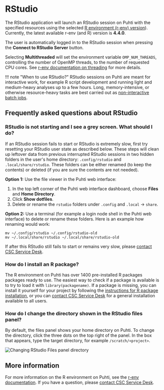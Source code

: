 # RStudio

The RStudio application will launch an RStudio session on Puhti with the specified resources using
the selected [R environment (r-env) version](../../apps/r-env.md#available)). Currently, the latest available r-env
(and R) version is **4.4.0**.

The user is automatically logged in to the RStudio session when pressing the **Connect to RStudio
Server** button.

Selecting **Multithreaded** will set the environment variable `OMP_NUM_THREADS`, controlling the number
of OpenMP threads, to the number of requested CPU cores. See [r-env documentation on
threading](../../apps/r-env.md#improving-performance-using-threading) for more details.

!!! note "When to use RStudio?"
    RStudio sessions on Puhti are meant for interactive work, for example R script development and running light and medium-heavy analyses up to a few hours. Long, 
    memory-intensive, or otherwise resource-heavy tasks are best carried out as [non-interactive batch jobs](../../apps/r-env.md#non-interactive-use).

## Frequently asked questions about RStudio

### RStudio is not starting and I see a grey screen. What should I do?

If an RStudio session fails to start or RStudio is extremely slow, first try resetting your
RStudio user state as described below. These steps will clean up leftover data from previous interrupted RStudio
sessions in two hidden folders in the user's home directory: `.config/rstudio` and `.local/share/rstudio`. These folders can be either renamed (to keep the contents) or deleted (if you are sure the contents are not needed).

**Option 1:** Use the file viewer in the Puhti web interface:

1. In the top left corner of the Puhti web interface dashboard, choose **Files** and **Home Directory**.
2. Click **Show dotfiles**.
3. Delete or rename the `rstudio` folders under `.config` and `.local` -> `share`. 

**Option 2:** Use a terminal (for example a login node shell in the Puhti web interface) to delete or rename these folders. Here is an example how renaming would work:

`mv ~/.config/rstudio ~/.config/rstudio-old`  
`mv ~/.local/share/rstudio ~/.local/share/rstudio-old`

If after this RStudio still fails to start or remains very slow, please [contact CSC Service
Desk](../../support/contact.md).

### How do I install an R package?

The R environment on Puhti has over 1400 pre-installed R packages packages ready to use. The easiest
way to check if a package is available is to try to load it with `library(packagename)`. If a
package is missing, you can install it yourself for your project by following the [instructions for R package
installation](../../apps/r-env.md#r-package-installations), or you can [contact CSC Service
Desk](../../support/contact.md) for a general installation available to all users.

### How do I change the directory shown in the RStudio files panel?

By default, the files panel shows your home directory on Puhti. To change the directory, click the three dots on the top right of the panel. In the box that appears, type the target directory, for example `/scratch/<project>`.

![Changing RStudio Files panel directory](../../docs/img/rstudio_change_directory.png 'Changing RStudio Files panel directory')

## More information

For more information on the R environment on Puhti, see the [r-env
documentation](../../apps/r-env.md). If you have a question, please [contact CSC Service
Desk](../../support/contact.md). 
